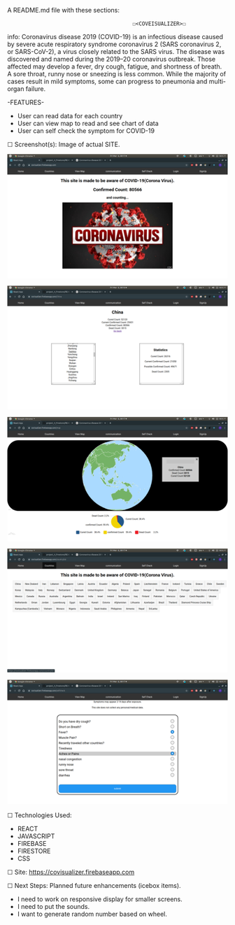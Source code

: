 A README.md file with these sections:

                                            ☐<COVEISUALIZER>☐
info: Coronavirus disease 2019 (COVID-19) is an infectious disease caused by severe acute respiratory syndrome coronavirus 2 (SARS coronavirus 2, or SARS-CoV-2), a virus closely related to the SARS virus. The disease was discovered and named during the 2019–20 coronavirus outbreak. Those affected may develop a fever, dry cough, fatigue, and shortness of breath. A sore throat, runny nose or sneezing is less common. While the majority of cases result in mild symptoms, some can progress to pneumonia and multi-organ failure.

-FEATURES-
- User can read data for each country
- User can view map to read and see chart of data
- User can self check the symptom for COVID-19

☐ Screenshot(s): Image of actual SITE.

![alt text](https://github.com/ptds106/project_4_firestore/blob/master/Screenshot%20from%202020-03-06%2000-17-12.png)<br/>

![alt text](https://github.com/ptds106/project_4_firestore/blob/master/Screenshot%20from%202020-03-06%2000-16-55.png)<br/>

![alt text](https://github.com/ptds106/project_4_firestore/blob/master/Screenshot%20from%202020-03-06%2000-17-09.png)<br/>

![alt text](https://github.com/ptds106/project_4_firestore/blob/master/Screenshot%20from%202020-03-06%2000-17-17.png)<br/>

![alt text](https://github.com/ptds106/project_4_firestore/blob/master/Screenshot%20from%202020-03-06%2000-17-24.png)<br/>



☐ Technologies Used:
- REACT
- JAVASCRIPT
- FIREBASE
- FIRESTORE
- CSS


☐ Site:
https://covisualizer.firebaseapp.com


☐ Next Steps: Planned future enhancements (icebox items).
- I need to work on responsive display for smaller screens.
- I need to put the sounds.
- I want to generate random number based on wheel.

